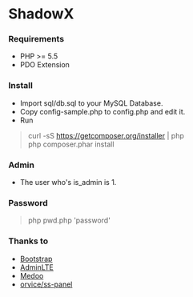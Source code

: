 ShadowX
========

### Requirements
* PHP >= 5.5
* PDO Extension

### Install
* Import sql/db.sql to your MySQL Database.
* Copy config-sample.php to config.php and edit it.
* Run
 > curl -sS https://getcomposer.org/installer | php  
 > php composer.phar install  

### Admin
* The user who's is_admin is 1.

### Password
> php pwd.php 'password'

### Thanks to
* [Bootstrap](https://getbootstrap.com/)
* [AdminLTE](https://adminlte.io/)
* [Medoo](https://medoo.in/)
* [orvice/ss-panel](https://github.com/orvice/ss-panel/)